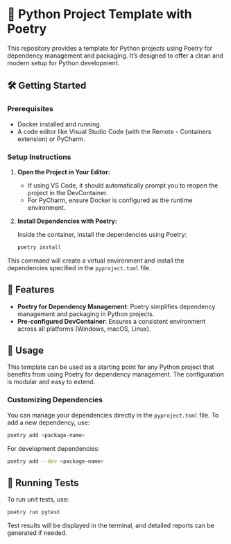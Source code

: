# 🐍 Python Project Template with Poetry

This repository provides a template for Python projects using Poetry for dependency management and packaging. It’s
designed to offer a clean and modern setup for Python development.

## 🛠️ Getting Started

### Prerequisites

- Docker installed and running.
- A code editor like Visual Studio Code (with the Remote - Containers extension) or PyCharm.

### Setup Instructions

1. **Open the Project in Your Editor:**

    - If using VS Code, it should automatically prompt you to reopen the project in the DevContainer.
    - For PyCharm, ensure Docker is configured as the runtime environment.

2. **Install Dependencies with Poetry:**

   Inside the container, install the dependencies using Poetry:

   ```bash
   poetry install
   ```

This command will create a virtual environment and install the dependencies specified in the `pyproject.toml` file.

## 🧩 Features

- **Poetry for Dependency Management**: Poetry simplifies dependency management and packaging in Python projects.
- **Pre-configured DevContainer**: Ensures a consistent environment across all platforms (Windows, macOS, Linux).

## 📝 Usage

This template can be used as a starting point for any Python project that benefits from using Poetry for dependency
management. The configuration is modular and easy to extend.

### Customizing Dependencies

You can manage your dependencies directly in the `pyproject.toml` file. To add a new dependency, use:

```bash
poetry add <package-name>
```

For development dependencies:

```bash
poetry add --dev <package-name>
```

## 🧪 Running Tests

To run unit tests, use:

```bash
poetry run pytest
```

Test results will be displayed in the terminal, and detailed reports can be generated if needed.
